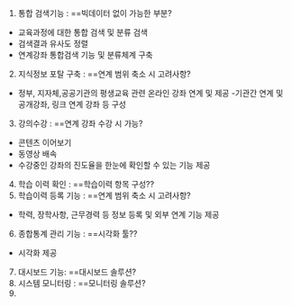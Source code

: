 1. 통합 검색기능 : ==빅데이터 없이 가능한 부분?
  + 교육과정에 대한 통합 검색 및 분류 검색
  + 검색결과 유사도 정렬
  + 연계강좌 통합검색 기능 및 분류체계 구축
2. 지식정보 포탈 구축 : ==연계 범위 축소 시 고려사항?
  + 정부, 지자체,공공기관의 평생교육 관련 온라인 강좌 연계 및 제공
    -기관간 연계 및 공개강좌, 링크 연계 강좌 등 구성
3. 강의수강 : ==연계 강좌 수강 시 가능? 
  - 콘텐츠 이어보기
  - 동영상 배속 
  - 수강중인 강좌의 진도율을 한눈에 확인할 수 있는 기능 제공
4. 학습 이력 확인 : ==학습이력 항목 구성??
5. 학습이력 등록 기능 : ==연계 범위 축소 시 고려사항?
  + 학력, 장학사항, 근무경력 등 정보 등록 및 외부 연계 기능 제공
6. 종합통계 관리 기능 : ==시각화 툴??
  + 시각화 제공 
7. 대시보드 기능:  ==대시보드 솔루션?
8. 시스템 모니터링 : ==모니터링 솔루션?
9. 